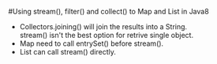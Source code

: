 #Using stream(), filter() and collect() to Map and List in Java8
* Collectors.joining() will join the results into a String.  
stream() isn't the best option for retrive single object.
* Map need to call entrySet() before stream().
* List can call stream() directly.
